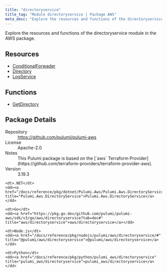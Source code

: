 ```yaml
---
title: "directoryservice"
title_tag: "Module directoryservice | Package AWS"
meta_desc: "Explore the resources and functions of the directoryservice module in the AWS package."
---
```


<!-- WARNING: this file was generated by Pulumi Docs Generator. -->
<!-- Do not edit by hand unless you're certain you know what you are doing! -->

Explore the resources and functions of the directoryservice module in the AWS package.

<h2 id="resources">Resources</h2>
<ul class="api">
    <li><a href="conditionalforwader" title="ConditionalForwader"><span class="symbol resource"></span>ConditionalForwader</a></li>
    <li><a href="directory" title="Directory"><span class="symbol resource"></span>Directory</a></li>
    <li><a href="logservice" title="LogService"><span class="symbol resource"></span>LogService</a></li>
</ul>

<h2 id="functions">Functions</h2>
<ul class="api">
    <li><a href="getdirectory" title="GetDirectory"><span class="symbol function"></span>GetDirectory</a></li>
</ul>

<h2 id="package-details">Package Details</h2>
<dl class="package-details">
	<dt>Repository</dt>
	<dd><a href="https://github.com/pulumi/pulumi-aws">https://github.com/pulumi/pulumi-aws</a></dd>
	<dt>License</dt>
	<dd>Apache-2.0</dd>
	<dt>Notes</dt>
	<dd>This Pulumi package is based on the [`aws` Terraform Provider](https://github.com/terraform-providers/terraform-provider-aws).</dd>
	<dt>Version</dt>
	<dd>3.19.3</dd>
</dl>



<dl class="tabular">

    <dt>.NET</dt>
    <dd><a href="/docs/reference/pkg/dotnet/Pulumi.Aws/Pulumi.Aws.DirectoryService.html" title="Pulumi.Aws.DirectoryService">Pulumi.Aws.DirectoryService</a></dd>

    <dt>Go</dt>
    <dd><a href="https://pkg.go.dev/github.com/pulumi/pulumi-aws/sdk/v3/go/aws/directoryservice?tab=doc#" title="aws/directoryservice">aws/directoryservice</a></dd>

    <dt>Node.js</dt>
    <dd><a href="/docs/reference/pkg/nodejs/pulumi/aws/directoryservice/#" title="@pulumi/aws/directoryservice">@pulumi/aws/directoryservice</a></dd>

    <dt>Python</dt>
    <dd><a href="/docs/reference/pkg/python/pulumi_aws/directoryservice" title="pulumi_aws/directoryservice">pulumi_aws/directoryservice</a></dd>

</dl>

